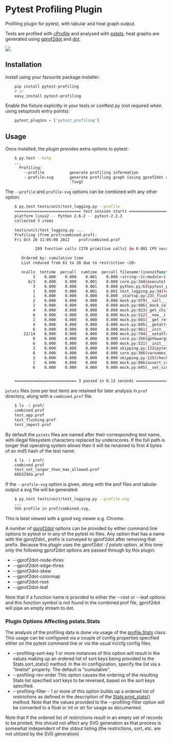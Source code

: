# Pytest Profiling Plugin

Profiling plugin for pytest, with tabular and heat graph output.

Tests are profiled with [cProfile](http://docs.python.org/library/profile.html#module-cProfile) and analysed with [pstats](http://docs.python.org/library/profile.html#pstats.Stats); heat graphs are
generated using [gprof2dot](https://github.com/jrfonseca/gprof2dot) and [dot](http://www.graphviz.org/).

![](https://cdn.rawgit.com/manahl/pytest-plugins/master/pytest-profiling/docs/static/profile_combined.svg)


## Installation

Install using your favourite package installer:
```bash
    pip install pytest-profiling
    # or
    easy_install pytest-profiling
```

Enable the fixture explicitly in your tests or conftest.py (not required when using setuptools entry points):

```python
    pytest_plugins = ['pytest_profiling']
```

## Usage

Once installed, the plugin provides extra options to pytest:

```bash
    $ py.test --help
    ...
      Profiling:
        --profile           generate profiling information
        --profile-svg       generate profiling graph (using gprof2dot and dot
                            -Tsvg)
```

The ``--profile`` and ``profile-svg`` options can be combined with any other option:


```bash
    $ py.test tests/unit/test_logging.py --profile
    ============================= test session starts ==============================
    platform linux2 -- Python 2.6.2 -- pytest-2.2.3
    collected 3 items

    tests/unit/test_logging.py ...
    Profiling (from prof/combined.prof):
    Fri Oct 26 11:05:00 2012    prof/combined.prof

             289 function calls (278 primitive calls) in 0.001 CPU seconds

       Ordered by: cumulative time
       List reduced from 61 to 20 due to restriction <20>

       ncalls  tottime  percall  cumtime  percall filename:lineno(function)
            3    0.000    0.000    0.001    0.000 <string>:1(<module>)
          6/3    0.000    0.000    0.001    0.000 core.py:344(execute)
            3    0.000    0.000    0.001    0.000 python.py:63(pytest_pyfunc_call)
            1    0.000    0.000    0.001    0.001 test_logging.py:34(test_flushing)
            1    0.000    0.000    0.000    0.000 _startup.py:23(_flush)
            2    0.000    0.000    0.000    0.000 mock.py:979(__call__)
            2    0.000    0.000    0.000    0.000 mock.py:986(_mock_call)
            4    0.000    0.000    0.000    0.000 mock.py:923(_get_child_mock)
            6    0.000    0.000    0.000    0.000 mock.py:512(__new__)
            2    0.000    0.000    0.000    0.000 mock.py:601(__get_return_value)
            4    0.000    0.000    0.000    0.000 mock.py:695(__getattr__)
            6    0.000    0.000    0.000    0.000 mock.py:961(__init__)
        22/14    0.000    0.000    0.000    0.000 mock.py:794(__setattr__)
            6    0.000    0.000    0.000    0.000 core.py:356(getkwargs)
            6    0.000    0.000    0.000    0.000 mock.py:521(__init__)
            3    0.000    0.000    0.000    0.000 skipping.py:122(pytest_pyfunc_call)
            6    0.000    0.000    0.000    0.000 core.py:366(varnames)
            3    0.000    0.000    0.000    0.000 skipping.py:125(check_xfail_no_run)
            2    0.000    0.000    0.000    0.000 mock.py:866(assert_called_once_with)
            6    0.000    0.000    0.000    0.000 mock.py:645(__set_side_effect)


    =========================== 3 passed in 0.13 seconds ===========================
```

`pstats` files (one per test item) are retained for later analysis in `prof` directory, along with a `combined.prof` file:

```bash
    $ ls -1 prof/
    combined.prof
    test_app.prof
    test_flushing.prof
    test_import.prof
```

By default the `pstats` files are named after their corresponding test name, with illegal filesystem characters replaced by underscores.
If the full path is longer that operating system allows then it will be renamed to first 4 bytes of an md5 hash of the test name:

```bash
    $ ls -1 prof/
    combined.prof
    test_not_longer_than_max_allowed.prof
    68b329da.prof
```

If the ``--profile-svg`` option is given, along with the prof files and tabular output a svg file will be generated:

```bash
    $ py.test tests/unit/test_logging.py --profile-svg
    ...
    SVG profile in prof/combined.svg.
```

This is best viewed with a good svg viewer e.g. Chrome.

A number of [gprof2dot](https://github.com/jrfonseca/gprof2dot) options can be provided by either command line options to pytest or in any of the pytest ini
files. Any option that has a name with the _gprof2dot__ prefix is conveyed to gprof2dot after removing that prefix.
Because this plugin uses the gprof2dot _-f pstats_ option, at this time only the following
gprof2dot options are passed through by this plugin:
- \-\-gprof2dot-node-thres
- \-\-gprof2dot-edge-thres
- \-\-gprof2dot-skew
- \-\-gprof2dot-colormap
- \-\-gprof2dot-root
- \-\-gprof2dot-leaf

Note that if a function name is provided to either the --root or --leaf options and this
function symbol is not found in the combined.prof file, gprof2dot will
pipe an empty stream to dot.

### Plugin Options Affecting pstats.Stats

The analysis of the profiling data is done via usage of the
[profile.Stats](https://docs.python.org/3/library/profile.html#the-stats-class) class.
This usage can be configured via a couple of config properties specified either
on the pytest command line or via the usual ini/cfg config files.

- --profiling-sort-key 1 or more instances of this option will result in the values making up
an ordered list of sort keys being provided to the Stats.sort_stats() method. In the ini
configuration, specify the list via a "linelist" property. The default is "cumulative".
- --profiling-rev-order This option causes the ordering of the resulting Stats list specified sort keys to be
reversed, based on the sort keys specified.
- --profiling-filter - 1 or more of this option builds up a ordered list of _restrictions_ as defined in the
description of the [Stats.print_stats()](https://docs.python.org/3/library/profile.html#pstats.Stats.print_stats) method.
Note that the values provided to the --profiling-filter option will be converted to a float or
int or str for usage as documented.

Note that if the ordered list of restrictions result in an empty set of records to be
printed, this should not affect any SVG generation as that process is somewhat independent
of the stdout listing (the restrictions, sort, etc. are not utilized by the SVG generation)
